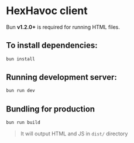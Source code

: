 # HexHavoc client

Bun **v1.2.0+** is required for running HTML files.

## To install dependencies:

```bash
bun install
```

## Running development server:

```bash
bun run dev
```

## Bundling for production
```bash
bun run build
```

> It will output HTML and JS in `dist/` directory
